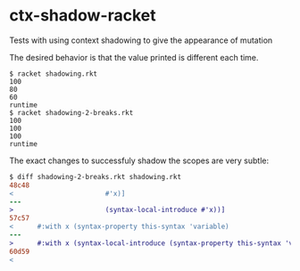 # ctx-shadow-racket
Tests with using context shadowing to give the appearance of mutation

The desired behavior is that the value printed is different each time.

```
$ racket shadowing.rkt
100
80
60
runtime
$ racket shadowing-2-breaks.rkt
100
100
100
runtime
```

The exact changes to successfuly shadow the scopes are very subtle:

```diff
$ diff shadowing-2-breaks.rkt shadowing.rkt
48c48
<                       #'x)]
---
>                       (syntax-local-introduce #'x))]
57c57
<      #:with x (syntax-property this-syntax 'variable)
---
>      #:with x (syntax-local-introduce (syntax-property this-syntax 'variable))
60d59
<
```